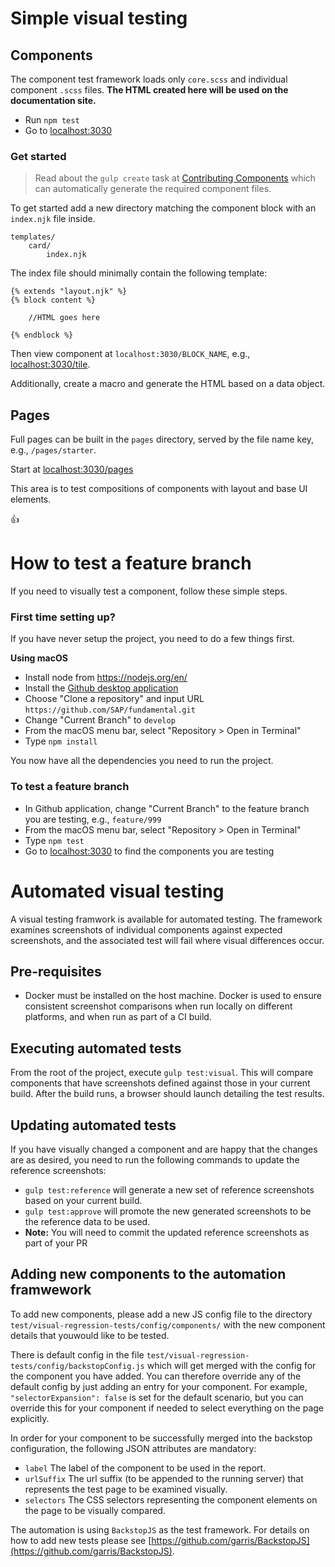 # Simple visual testing

## Components
The component test framework loads only `core.scss` and individual component `.scss` files. **The HTML created here will be used on the documentation site.**

- Run `npm test`
- Go to [localhost:3030](http://localhost:3030)

### Get started
> Read about the `gulp create` task at [Contributing Components](https://github.com/SAP/fundamental/tree/develop/ops#contributing-components) which can automatically generate the required component files.

To get started add a new directory matching the component block with an `index.njk` file inside.

```
templates/
    card/
        index.njk
```

The index file should minimally contain the following template:

```
{% extends "layout.njk" %}
{% block content %}

    //HTML goes here

{% endblock %}
```

Then view component at `localhost:3030/BLOCK_NAME`, e.g., [localhost:3030/tile](http://localhost:3030/tile).

Additionally, create a macro and generate the HTML based on a data object.

## Pages

Full pages can be built in the `pages` directory, served by the file name key, e.g., `/pages/starter`.

Start at [localhost:3030/pages](http://localhost:3030/pages)

This area is to test compositions of components with layout and base UI elements.

👍

# How to test a feature branch
If you need to visually test a component, follow these simple steps.

### First time setting up?
If you have never setup the project, you need to do a few things first.

**Using macOS**
- Install node from https://nodejs.org/en/
- Install the [Github desktop application](https://desktop.github.com)
- Choose "Clone a repository" and input URL `https://github.com/SAP/fundamental.git`
- Change "Current Branch" to `develop`
- From the macOS menu bar, select "Repository > Open in Terminal"
- Type `npm install`

You now have all the dependencies you need to run the project.

### To test a feature branch
- In Github application, change "Current Branch" to the feature branch you are testing, e.g., `feature/999`
- From the macOS menu bar, select "Repository > Open in Terminal"
- Type `npm test`
- Go to [localhost:3030](http://localhost:3030) to find the components you are testing


# Automated visual testing

A visual testing framwork is available for automated testing.  The framework examines screenshots of individual components against expected screenshots, and the associated test will fail where visual differences occur.

## Pre-requisites

- Docker must be installed on the host machine.  Docker is used to ensure consistent screenshot comparisons when run locally on different platforms, and when run as part of a CI build.

## Executing automated tests

From the root of the project, execute `gulp test:visual`.  This will compare components that have screenshots defined against those in your current build.  After the build runs, a browser should launch detailing the test results.

## Updating automated tests

If you have visually changed a component and are happy that the changes are as desired, you need to run the following commands to update the reference screenshots:

- `gulp test:reference` will generate a new set of reference screenshots based on your current build.
- `gulp test:approve` will promote the new generated screenshots to be the reference data to be used.
- **Note:** You will need to commit the updated reference screenshots as part of your PR

## Adding new components to the automation framwework

To add new components, please add a new JS config file to the directory `test/visual-regression-tests/config/components/` with the new component details that youwould like to be tested.  

There is default config in the file `test/visual-regression-tests/config/backstopConfig.js` which will get merged with the config for the component you have added.  You can therefore override any of the default config by just adding an entry for your component.  For example, `"selectorExpansion": false` is set for the default scenario, but you can override this for your component if needed to select everything on the page explicitly.

In order for your component to be successfully merged into the backstop configuration, the following JSON attributes are mandatory:

 * `label` The label of the component to be used in the report.
 * `urlSuffix` The url suffix (to be appended to the running server) that represents the test page to be examined visually.
 * `selectors` The CSS selectors representing the component elements on the page to be visually compared.

The automation is using `BackstopJS` as the test framework.  For details on how to add new tests please see [https://github.com/garris/BackstopJS](https://github.com/garris/BackstopJS).
